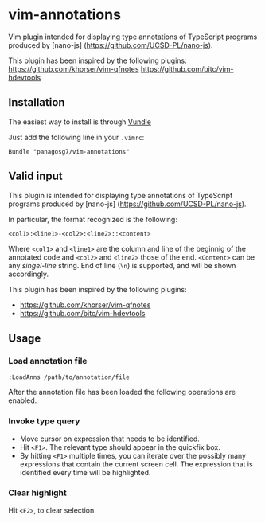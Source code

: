 vim-annotations
===============

Vim plugin intended for displaying type annotations of TypeScript programs
produced by [nano-js] (https://github.com/UCSD-PL/nano-js).

This plugin has been inspired by the following plugins:
https://github.com/khorser/vim-qfnotes
https://github.com/bitc/vim-hdevtools


## Installation

The easiest way to install is through [Vundle](https://github.com/gmarik/Vundle.vim)

Just add the following line in your `.vimrc`:

    Bundle "panagosg7/vim-annotations"


## Valid input

This plugin is intended for displaying type annotations of TypeScript programs
produced by [nano-js] (https://github.com/UCSD-PL/nano-js).

In particular, the format recognized is the following:

    <col1>:<line1>-<col2>:<line2>::<content>

Where `<col1>` and `<line1>` are the column and line of the beginnig of the
annotated code and `<col2>` and `<line2>` those of the end. `<Content>` can be
any _singel-line_ string. End of line (`\n`) is supported, and will be shown
accordingly.

This plugin has been inspired by the following plugins:
 - https://github.com/khorser/vim-qfnotes
 - https://github.com/bitc/vim-hdevtools


## Usage


### Load annotation file

    :LoadAnns /path/to/annotation/file


After the annotation file has been loaded the following operations are enabled.

### Invoke type query

 - Move cursor on expression that needs to be identified.
 - Hit `<F1>`. The relevant type should appear in the quickfix box.
 - By hitting `<F1>` multiple times, you can iterate over the possibly many
   expressions that contain the current screen cell. The expression that is 
   identified every time will be highlighted.


### Clear highlight

Hit `<F2>`, to clear selection.

